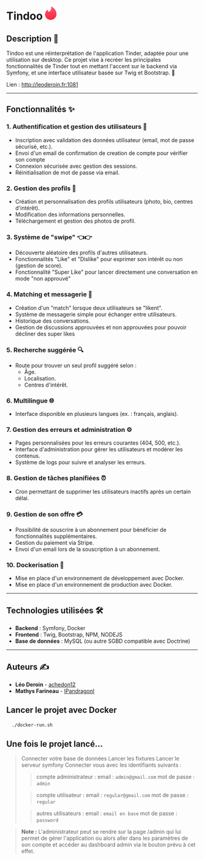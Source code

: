# **Tindoo**  <img alt="Tindoo Logo" height="35" src="assets/favicon.png" width="30"/>


## **Description** 🎉
Tindoo est une réinterprétation de l'application Tinder, adaptée pour une utilisation sur desktop. 
Ce projet vise à recréer les principales fonctionnalités de Tinder tout en mettant l'accent sur le backend via Symfony, et une interface utilisateur basée sur Twig et Bootstrap. 🚀

Lien : http://leoderoin.fr:1081

---

## **Fonctionnalités** ✨
### **1. Authentification et gestion des utilisateurs** 🔐
- Inscription avec validation des données utilisateur (email, mot de passe sécurisé, etc.).
- Envoi d'un email de confirmation de creation de compte pour vérifier son compte
- Connexion sécurisée avec gestion des sessions.
- Réinitialisation de mot de passe via email.

### **2. Gestion des profils** 📝
- Création et personnalisation des profils utilisateurs (photo, bio, centres d'intérêt).
- Modification des informations personnelles.
- Téléchargement et gestion des photos de profil.

### **3. Système de "swipe"** 👈👉
- Découverte aléatoire des profils d'autres utilisateurs.
- Fonctionnalités "Like" et "Dislike" pour exprimer son intérêt ou non (gestion de score).
- Fonctionnalité "Super Like" pour lancer directement une conversation en mode "non approuvé"

### **4. Matching et messagerie** 💬
- Création d'un "match" lorsque deux utilisateurs se "likent".
- Système de messagerie simple pour échanger entre utilisateurs.
- Historique des conversations.
- Gestion de discussions approuvées et non approuvées pour pouvoir décliner des super likes

### **5. Recherche suggérée** 🔍
- Route pour trouver un seul profil suggéré selon :
    - Âge.
    - Localisation.
    - Centres d'intérêt.

### **6. Multilingue** 🌐
- Interface disponible en plusieurs langues (ex. : français, anglais).

### **7. Gestion des erreurs et administration** ⚙️
- Pages personnalisées pour les erreurs courantes (404, 500, etc.).
- Interface d'administration pour gérer les utilisateurs et modérer les contenus.
- Système de logs pour suivre et analyser les erreurs.

### **8. Gestion de tâches planifiées** ⏰
- Cron permettant de supprimer les utilisateurs inactifs après un certain délai.

### **9. Gestion de son offre** 💳
- Possibilité de souscrire à un abonnement pour bénéficier de fonctionnalités supplémentaires.
- Gestion du paiement via Stripe.
- Envoi d'un email lors de la souscription à un abonnement.

### **10. Dockerisation** 🐳
- Mise en place d'un environnement de développement avec Docker.
- Mise en place d'un environnement de production avec Docker.


---

## **Technologies utilisées** 🛠️
- **Backend** : Symfony, Docker
- **Frontend** : Twig, Bootstrap, NPM, NODEJS
- **Base de données** : MySQL (ou autre SGBD compatible avec Doctrine)

---

## **Auteurs** ✍️

- **Léo Deroin** - [achedon12](https://github.com/achedon12)
- **Mathys Farineau** - [IPandragonI](https://github.com/IPandragonI)

## Lancer le projet avec Docker

```bash
  ./docker-run.sh
```

## Une fois le projet lancé...

  > Connecter votre base de données
  > Lancer les fixtures
  > Lancer le serveur symfony
  > Connecter vous avec les identifiants suivants :
  >> compte administrateur :
  >> email : `admin@gmail.com`
  >> mot de passe : `admin`
  > 
  >> compte utilisateur :
  >> email : `regular@gmail.com`
  >> mot de passe : `regular`
  >
  >> autres utilisateurs :
  >> email : `email en base`
  >> mot de passe : `password`

> **Note :** L'administrateur peut se rendre sur la page /admin qui lui permet de gérer l'application ou alors aller dans les paramètres de son compte et accéder au dashboard admin via le bouton prévu à cet effet.
